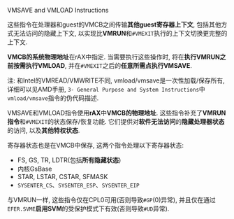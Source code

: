 
VMSAVE and VMLOAD Instructions

这些指令在处理器和guest的VMCB之间传输**其他guest寄存器上下文**, 包括其他方式无法访问的隐藏上下文, 以实现比**VMRUN**和`#VMEXIT`执行的上下文切换更完整的上下文. 

**VMCB的系统物理地址**在rAX中指定. 当需要执行这些操作时, 将在**执行VMRUN之前按需执行VMLOAD**, 并在`#VMEXIT`之后的**任意所需点执行VMSAVE**. 

注: 和Intel的VMREAD/VMWRITE不同, vmload/vmsave是一次性加载/保存所有, 详细可以见AMD手册, `3- General Purpose and System Instructions`中`vmload/vmsave`指令的伪代码描述.

VMSAVE和VMLOAD指令使用**rAX**中**VMCB的物理地址**. 这些指令补充了**VMRUN指令**和`#VMEXIT`的状态保存/恢复功能. 它们提供对**软件无法访问**的**隐藏处理器状态**的访问, 以及**其他特权状态**. 

寄存器状态也是在VMCB中保存, 这两个指令处理以下寄存器状态: 
* FS, GS, TR, LDTR(包括**所有隐藏状态**)
* 内核GsBase
* STAR, LSTAR, CSTAR, SFMASK
* `SYSENTER_CS`、`SYSENTER_ESP`、`SYSENTER_EIP`

与VMRUN一样, 这些指令仅在CPL0可用(否则导致`#GP`(0)异常), 并且仅在通过`EFER.SVME`**启用SVM**的受保护模式下有效(否则导致`#UD`异常). 